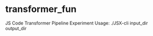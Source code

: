 transformer_fun
===============

JS Code Transformer Pipeline Experiment
Usage:
./JSX-cli input_dir output_dir
